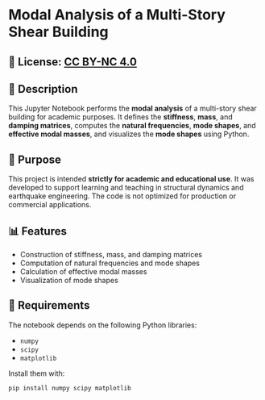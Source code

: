 # Modal Analysis of a Multi-Story Shear Building


## 📄 License: [CC BY-NC 4.0](https://creativecommons.org/licenses/by-nc/4.0/)


## 📘 Description

This Jupyter Notebook performs the **modal analysis** of a multi-story shear building for academic purposes. It defines the **stiffness**, **mass**, and **damping matrices**, computes the **natural frequencies**, **mode shapes**, and **effective modal masses**, and visualizes the **mode shapes** using Python.

## 🎯 Purpose

This project is intended **strictly for academic and educational use**. It was developed to support learning and teaching in structural dynamics and earthquake engineering. The code is not optimized for production or commercial applications.

## 📊 Features

- Construction of stiffness, mass, and damping matrices  
- Computation of natural frequencies and mode shapes  
- Calculation of effective modal masses  
- Visualization of mode shapes

## 🧠 Requirements

The notebook depends on the following Python libraries:

- `numpy`
- `scipy`
- `matplotlib`

Install them with:

```bash
pip install numpy scipy matplotlib

